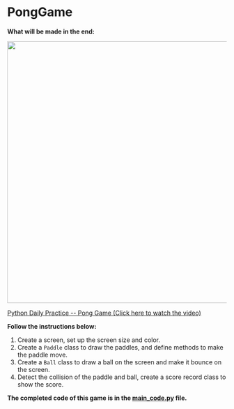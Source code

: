 # PongGame

**What will be made in the end:**

<div align=center>
<img src="https://github.com/ShiyuFan0820/PythonLearningNote/assets/149340606/3445932b-0be4-4dc2-9871-c76f3537d8b1" width=600>
</div>

[Python Daily Practice -- Pong Game (Click here to watch the video)](https://youtu.be/yaeX8JCdFxE)

**Follow the instructions below:**
1. Create a screen, set up the screen size and color.
2. Create a `Paddle` class to draw the paddles, and define methods to make the paddle move.
3. Create a `Ball` class to draw a ball on the screen and make it bounce on the screen.
4. Detect the collision of the paddle and ball, create a score record class to show the score.

**The completed code of this game is in the [main_code.py](https://github.com/ShiyuFan0820/PongGame/blob/main/main_code.py) file.**
